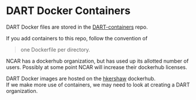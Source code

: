 # DART Docker Containers


DART Docker files are stored in the [DART-containers](https://github.com/NCAR/DART-containers.git) repo. 

If you add containers to this repo, follow the convention of 

> one Dockerfile per directory.

NCAR has a dockerhub organization, but has used up its allotted number of users.  Possibly at some point NCAR will increase their dockerhub licenses. 

DART Docker images are hosted on the [hkershaw](https://hub.docker.com/repositories/hkershaw) dockerhub.  
If we make more use of containers, we may need to look at creating a DART organization.